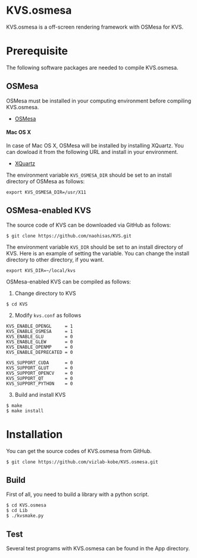KVS.osmesa
===
KVS.osmesa is a off-screen rendering framework with OSMesa for KVS.

# Prerequisite
The following software packages are needed to compile KVS.osmesa.

## OSMesa
OSMesa must be installed in your computing environment before compiling KVS.osmesa.

- [OSMesa](https://www.mesa3d.org/osmesa.html)

#### Mac OS X
In case of Mac OS X, OSMesa will be installed by installing XQuartz. You can dowload it from the following URL and install in your environment.

- [XQuartz](https://www.xquartz.org)

The environment variable ```KVS_OSMESA_DIR``` should be set to an install directory of OSMesa as follows:

```
export KVS_OSMESA_DIR=/usr/X11
```

## OSMesa-enabled KVS
The source code of KVS can be downloaded via GitHub as follows:

```
$ git clone https://github.com/naohisas/KVS.git
```

The environment variable ```KVS_DIR``` should be set to an install directory of KVS. Here is an example of setting the variable. You can change the install directory to other directory, if you want.

```
export KVS_DIR=~/local/kvs
```

OSMesa-enabled KVS can be compiled as follows:

1. Change directory to KVS
```
$ cd KVS
```

2. Modify ```kvs.conf``` as follows
```
KVS_ENABLE_OPENGL     = 1
KVS_ENABLE_OSMESA     = 1
KVS_ENABLE_GLU        = 0
KVS_ENABLE_GLEW       = 0
KVS_ENABLE_OPENMP     = 0
KVS_ENABLE_DEPRECATED = 0

KVS_SUPPORT_CUDA      = 0
KVS_SUPPORT_GLUT      = 0
KVS_SUPPORT_OPENCV    = 0
KVS_SUPPORT_QT        = 0
KVS_SUPPORT_PYTHON    = 0
```

3. Build and install KVS
```
$ make
$ make install
```

# Installation
You can get the source codes of KVS.osmesa from GitHub.
```
$ git clone https://github.com/vizlab-kobe/KVS.osmesa.git
```

## Build
First of all, you need to build a library with a python script.
```
$ cd KVS.osmesa
$ cd Lib
$ ./kvsmake.py
```

## Test
Several test programs with KVS.osmesa can be found in the App directory.

